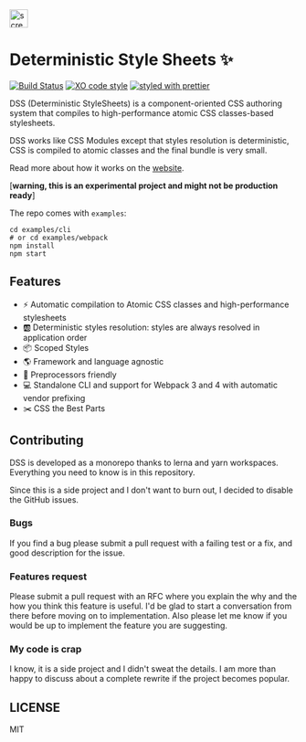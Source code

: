 <img width="32" alt="screen shot 2018-07-08 at 5 45 52 pm" src="https://user-images.githubusercontent.com/711311/42420995-f0441c16-82d6-11e8-984d-2a194d1fe570.png"  role="presentation" />

# Deterministic Style Sheets ✨

[![Build Status](https://travis-ci.org/giuseppeg/dss.svg?branch=master)](https://travis-ci.org/giuseppeg/dss)
[![XO code style](https://img.shields.io/badge/code_style-XO-5ed9c7.svg)](https://github.com/sindresorhus/xo)
[![styled with prettier](https://img.shields.io/badge/styled_with-prettier-ff69b4.svg)](https://github.com/prettier/prettier)

DSS (Deterministic StyleSheets) is a component-oriented CSS authoring system that compiles to high-performance atomic CSS classes-based stylesheets.

DSS works like CSS Modules except that styles resolution is deterministic, CSS is compiled to atomic classes and the final bundle is very small.

Read more about how it works on the [website](https://giuseppeg.github.io/dss/).

[**warning, this is an experimental project and might not be production ready**]

The repo comes with `examples`:

```shell
cd examples/cli
# or cd examples/webpack
npm install
npm start
```

## Features

* ⚡️ Automatic compilation to Atomic CSS classes and high-performance stylesheets
* 🆎 Deterministic styles resolution: styles are always resolved in application order
* 📦 Scoped Styles
* 🌎 Framework and language agnostic
* 🤝 Preprocessors friendly
* 💻 Standalone CLI and support for Webpack 3 and 4 with automatic vendor prefixing
* ✂️ CSS the Best Parts

## Contributing

DSS is developed as a monorepo thanks to lerna and yarn workspaces. Everything you need to know is in this repository.

Since this is a side project and I don't want to burn out, I decided to disable the GitHub issues.

### Bugs

If you find a bug please submit a pull request with a failing test or a fix, and good description for the issue.

### Features request

Please submit a pull request with an RFC where you explain the why and the how you think this feature is useful. I'd be glad to start a conversation from there before moving on to implementation. Also please let me know if you would be up to implement the feature you are suggesting.

### My code is crap

I know, it is a side project and I didn't sweat the details. I am more than happy to discuss about a complete rewrite if the project becomes popular.

## LICENSE

MIT
